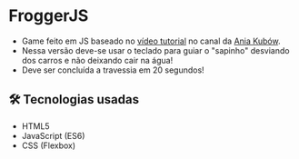 # FroggerJS

- Game feito em JS baseado no [vídeo tutorial](https://youtu.be/8T3naEnr67o) no canal da [Ania Kubów](https://github.com/kubowania).
- Nessa versão deve-se usar o teclado para guiar o "sapinho" desviando dos carros e não deixando cair na água!
- Deve ser concluída a travessia em 20 segundos!

## 🛠 Tecnologias usadas

- HTML5
- JavaScript (ES6)
- CSS (Flexbox)
